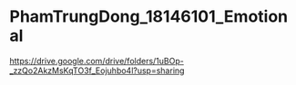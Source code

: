 # PhamTrungDong_18146101_Emotional
https://drive.google.com/drive/folders/1uBOp-_zzQo2AkzMsKqTO3f_Eojuhbo4l?usp=sharing
